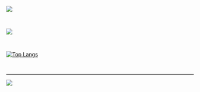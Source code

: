 [![](https://github-readme-stats.vercel.app/api?username=faeztgh&theme=midnight-purple&show_icons=true&show_owner=true&count_private=true)](https://github.com/faeztgh/)

<br/>

[![](https://github-readme-stats.vercel.app/api/wakatime?username=faez&layout=compact&theme=midnight-purple&show_icons=true&hide_title=true&langs_count=14)](https://github.com/faeztgh/)

<br/>

[![Top Langs](https://github-readme-stats.vercel.app/api/top-langs/?username=faeztgh&theme=midnight-purple&show_icons=true&layout=compact&show_owner=true&count_private=true)](https://github.com/faeztgh/)

<br/>

<hr/>

[![](https://visitcount.itsvg.in/api?id=faeztgh&label=Profile%20Views&icon=3&pretty=true)]()
